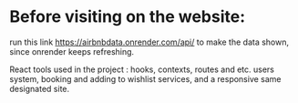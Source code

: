 # Before visiting on the website:
run this link https://airbnbdata.onrender.com/api/ to make the data shown, since onrender keeps refreshing.

React tools used in the project : 
hooks, contexts, routes and etc.
users system, booking and adding to wishlist services, and a responsive same designated site.
